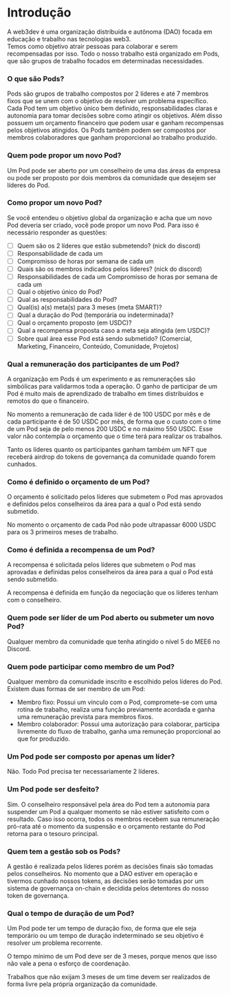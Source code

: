 # Introdução

A web3dev é uma organização distribuída e autônoma (DAO) focada em educação e trabalho nas tecnologias web3.\
Temos como objetivo atrair pessoas para colaborar e serem recompensadas por isso. Todo o nosso trabalho está organizado em Pods, que são grupos de trabalho focados em determinadas necessidades.

### **O que são Pods?**

Pods são grupos de trabalho compostos por 2 líderes e até 7 membros fixos que se unem com o objetivo de resolver um problema específico. Cada Pod tem um objetivo único bem definido, responsabilidades claras e autonomia para tomar decisões sobre como atingir os objetivos. Além disso possuem um orçamento financeiro que podem usar e ganham recompensas pelos objetivos atingidos. Os Pods também podem ser compostos por membros colaboradores que ganham proporcional ao trabalho produzido.

### **Quem pode propor um novo Pod?**

Um Pod pode ser aberto por um conselheiro de uma das áreas da empresa ou pode ser proposto por dois membros da comunidade que desejem ser líderes do Pod.

### **Como propor um novo Pod?**

Se você entendeu o objetivo global da organização e acha que um novo Pod deveria ser criado, você pode propor um novo Pod. Para isso é necessário responder as questões:

* [ ] Quem são os 2 líderes que estão submetendo? (nick do discord)
* [ ] Responsabilidade de cada um
* [ ] Compromisso de horas por semana de cada um
* [ ] Quais são os membros indicados pelos líderes? (nick do discord)
* [ ] Responsabilidades de cada um Compromisso de horas por semana de cada um
* [ ] Qual o objetivo único do Pod?
* [ ] Qual as responsabilidades do Pod?
* [ ] Qual(is) a(s) meta(s) para 3 meses (meta SMART)?
* [ ] Qual a duração do Pod (temporária ou indeterminada)?
* [ ] Qual o orçamento proposto (em USDC)?
* [ ] Qual a recompensa proposta caso a meta seja atingida (em USDC)?
* [ ] Sobre qual área esse Pod está sendo submetido? (Comercial, Marketing, Financeiro, Conteúdo, Comunidade, Projetos)

### **Qual a remuneração dos participantes de um Pod?**

A organização em Pods é um experimento e as remunerações são simbólicas para validarmos toda a operação. O ganho de participar de um Pod é muito mais de aprendizado de trabalho em times distribuídos e remotos do que o financeiro.

No momento a remuneração de cada líder é de 100 USDC por mês e de cada participante é de 50 USDC por mês, de forma que o custo com o time de um Pod seja de pelo menos 200 USDC e no máximo 550 USDC. Esse valor não contempla o orçamento que o time terá para realizar os trabalhos.

Tanto os líderes quanto os participantes ganham também um NFT que receberá airdrop do tokens de governança da comunidade quando forem cunhados.

### **Como é definido o orçamento de um Pod?**

O orçamento é solicitado pelos líderes que submetem o Pod mas aprovados e definidos pelos conselheiros da área para a qual o Pod está sendo submetido.

No momento o orçamento de cada Pod não pode ultrapassar 6000 USDC para os 3 primeiros meses de trabalho.

### **Como é definida a recompensa de um Pod?**

A recompensa é solicitada pelos líderes que submetem o Pod mas aprovadas e definidas pelos conselheiros da área para a qual o Pod está sendo submetido.

A recompensa é definida em função da negociação que os líderes tenham com o conselheiro.

### **Quem pode ser líder de um Pod aberto ou submeter um novo Pod?**

Qualquer membro da comunidade que tenha atingido o nível 5 do MEE6 no Discord.

### **Quem pode participar como membro de um Pod?**

Qualquer membro da comunidade inscrito e escolhido pelos líderes do Pod.\
Existem duas formas de ser membro de um Pod:

* Membro fixo: Possui um vínculo com o Pod, compromete-se com uma rotina de trabalho, realiza uma função previamente acordada e ganha uma remuneração prevista para membros fixos.
* Membro colaborador: Possui uma autorização para colaborar, participa livremente do fluxo de trabalho, ganha uma remuneção proporcional ao que for produzido.

### **Um Pod pode ser composto por apenas um líder?**

Não. Todo Pod precisa ter necessariamente 2 líderes.

### **Um Pod pode ser desfeito?**

Sim. O conselheiro responsável pela área do Pod tem a autonomia para suspender um Pod a qualquer momento se não estiver satisfeito com o resultado. Caso isso ocorra, todos os membros recebem sua remuneração pró-rata até o momento da suspensão e o orçamento restante do Pod retorna para o tesouro principal.

### **Quem tem a gestão sob os Pods?**

A gestão é realizada pelos líderes porém as decisões finais são tomadas pelos conselheiros. No momento que a DAO estiver em operação e tivermos cunhado nossos tokens, as decisões serão tomadas por um sistema de governança on-chain e decidida pelos detentores do nosso token de governança.

### **Qual o tempo de duração de um Pod?**

Um Pod pode ter um tempo de duração fixo, de forma que ele seja temporário ou um tempo de duração indeterminado se seu objetivo é resolver um problema recorrente.

O tempo mínimo de um Pod deve ser de 3 meses, porque menos que isso não vale a pena o esforço de coordenação.

Trabalhos que não exijam 3 meses de um time devem ser realizados de forma livre pela própria organização da comunidade.
